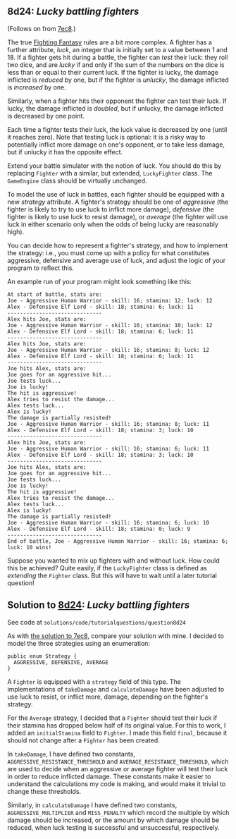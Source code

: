 ## 8d24: *Lucky battling fighters*

(Follows on from [7ec8](questions/7ec8.md).)

The true [Fighting Fantasy](https://en.wikipedia.org/wiki/Fighting_Fantasy) rules are a bit more complex.  A fighter has a further attribute, *luck*, an integer
that is initially set to a value between 1 and 18.  If a fighter gets hit during a battle, the fighter can *test* their luck:
they roll two dice, and are *lucky* if and only if the sum of the numbers on the dice is less than or equal to their current luck.
If the fighter is lucky, the damage inflicted is *reduced* by one, but if the fighter is *unlucky*, the damage inflicted is *increased*
by one.

Similarly, when a fighter hits their opponent the fighter can test their luck.  If lucky, the damage inflicted is *doubled*, but if
unlucky, the damage inflicted is decreased by one point.

Each time a fighter tests their luck, the luck value is decreased by one (until it reaches zero).  Note that testing luck is optional: it is a risky way to potentially inflict more damage on one's opponent, or to take less damage, but if unlucky it has the opposite effect.

Extend your battle simulator with the notion of luck.  You should do this by replacing `Fighter` with a similar, but extended,
`LuckyFighter` class.  The `GameEngine` class should be virtually unchanged.

To model the use of luck in battles, each fighter should be equipped with a new *strategy*
attribute.  A fighter's strategy should be one of *aggressive* (the fighter is likely to try to use luck to inflict more damage), *defensive*
(the fighter is likely to use luck to resist damage), or *average* (the fighter will use luck in either scenario only when the odds of being lucky are
reasonably high).

You can decide how to represent a fighter's strategy, and how to implement the strategy: i.e., you must come up with a policy for
what constitutes aggressive, defensive and average use of luck, and adjust the logic of your program to reflect this.

An example run of your program might look something like this:

```
At start of battle, stats are:
Joe - Aggressive Human Warrior - skill: 16; stamina: 12; luck: 12
Alex - Defensive Elf Lord - skill: 18; stamina: 6; luck: 11
------------------------------
Alex hits Joe, stats are:
Joe - Aggressive Human Warrior - skill: 16; stamina: 10; luck: 12
Alex - Defensive Elf Lord - skill: 18; stamina: 6; luck: 11
------------------------------
Alex hits Joe, stats are:
Joe - Aggressive Human Warrior - skill: 16; stamina: 8; luck: 12
Alex - Defensive Elf Lord - skill: 18; stamina: 6; luck: 11
------------------------------
Joe hits Alex, stats are:
Joe goes for an aggressive hit...
Joe tests luck...
Joe is lucky!
The hit is aggressive!
Alex tries to resist the damage...
Alex tests luck...
Alex is lucky!
The damage is partially resisted!
Joe - Aggressive Human Warrior - skill: 16; stamina: 8; luck: 11
Alex - Defensive Elf Lord - skill: 18; stamina: 3; luck: 10
------------------------------
Alex hits Joe, stats are:
Joe - Aggressive Human Warrior - skill: 16; stamina: 6; luck: 11
Alex - Defensive Elf Lord - skill: 18; stamina: 3; luck: 10
------------------------------
Joe hits Alex, stats are:
Joe goes for an aggressive hit...
Joe tests luck...
Joe is lucky!
The hit is aggressive!
Alex tries to resist the damage...
Alex tests luck...
Alex is lucky!
The damage is partially resisted!
Joe - Aggressive Human Warrior - skill: 16; stamina: 6; luck: 10
Alex - Defensive Elf Lord - skill: 18; stamina: 0; luck: 9
------------------------------
End of battle, Joe - Aggressive Human Warrior - skill: 16; stamina: 6; luck: 10 wins!
```

Suppose you wanted to mix up fighters with and without luck.  How could this be achieved?
Quite easily, if the `LuckyFighter` class is defined as *extending* the
`Fighter` class.  But this will have to wait until a later tutorial question!


## Solution to [8d24](../questions/8d24): *Lucky battling fighters*

See code at `solutions/code/tutorialquestions/question8d24`

As with [the solution to 7ec8](7ec8.md), compare your solution with mine.  I decided to model
the three strategies using an enumeration:

```
public enum Strategy {
  AGGRESSIVE, DEFENSIVE, AVERAGE
}
```

A `Fighter` is equipped with a `strategy` field of this type.  The implementations
of `takeDamage` and `calculateDamage` have been adjusted to use luck to
resist, or inflict more, damage, depending on the fighter's strategy.

For the `Average` strategy, I decided that a `Fighter` should test their luck if their
stamina has dropped below half of its original value.  For this to work, I added an `initialStamina`
field to `Fighter`.  I made this field `final`, because it should not change after
a `Fighter` has been created.

In `takeDamage`, I have defined two constants, `AGGRESSIVE_RESISTANCE_THRESHOLD`
and `AVERAGE_RESISTANCE_THRESHOLD`, which are used to decide when an aggressive or average
fighter will test their luck in order to reduce inflicted damage.  These constants make it easier to
understand the calculations my code is making, and would make it trivial to change these thresholds.

Similarly, in `calculateDamage` I have defined two constants, `AGGRESSIVE_MULTIPLIER`
and `MISS_PENALTY` which record the multiple by which damage should be increased, or the amount
by which damage should be reduced, when luck testing is successful and unsuccessful, respectively.
